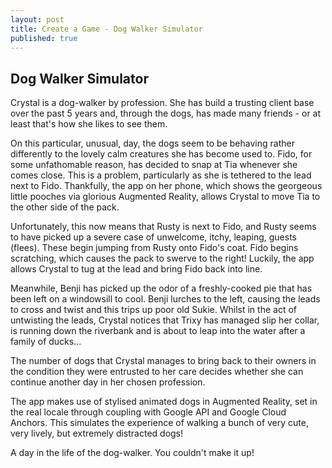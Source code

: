 ```yaml
---
layout: post
title: Create a Game - Dog Walker Simulator
published: true
---
```


## Dog Walker Simulator

Crystal is a dog-walker by profession. She has build a trusting client base over the past 5 years and, through the dogs, has made many friends - or at least that's how she likes to see them.

On this particular, unusual, day, the dogs seem to be behaving rather differently to the lovely calm creatures she has become used to. Fido, for some unfathomable reason, has decided to snap at Tia whenever she comes close. This is a problem, particularly as she is tethered to the lead next to Fido. Thankfully, the app on her phone, which shows the georgeous little pooches via glorious Augmented Reality, allows Crystal to move Tia to the other side of the pack. 

Unfortunately, this now means that Rusty is next to Fido, and Rusty seems to have picked up a severe case of unwelcome, itchy, leaping, guests (flees). These begin jumping from Rusty onto Fido's coat. Fido begins scratching, which causes the pack to swerve to the right! Luckily, the app allows Crystal to tug at the lead and bring Fido back into line. 

Meanwhile, Benji has picked up the odor of a freshly-cooked pie that has been left on a windowsill to cool.  Benji lurches to the left, causing the leads to cross and twist and this trips up poor old Sukie. Whilst in the act of untwisting the leads, Crystal notices that Trixy has managed slip her collar, is running down the riverbank and is about to leap into the water after a family of ducks...

The number of dogs that Crystal manages to bring back to their owners in the condition they were entrusted to her care decides whether she can continue another day in her chosen profession.

The app makes use of stylised animated dogs in Augmented Reality, set in the real locale through coupling with Google API and Google Cloud Anchors. This simulates the experience of walking a bunch of very cute, very lively, but extremely distracted dogs!

A day in the life of the dog-walker. You couldn't make it up!


